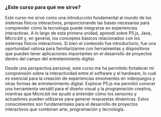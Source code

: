 ### ¿Este curso para qué me sirve?  

Este curso me sirve como una introducción fundamental al mundo de los sistemas físicos interactivos, 
proporcionando las bases necesarias para comprender cómo la tecnología puede integrarse en experiencias interactivas. A lo largo de esta primera unidad, aprendí sobre P5.js, Java, Micro:bit y, en general, los conceptos básicos relacionados con los sistemas físicos interactivos. 
Si bien el contenido fue introductorio, fue una oportunidad valiosa para familiarizarme con herramientas y dispositivos que pueden tener aplicaciones importantes en el desarrollo de proyectos dentro del campo del entretenimiento digital.

Desde una perspectiva personal, este curso me ha permitido fortalecer mi comprensión sobre la interactividad entre el software y el hardware, 
lo cual es esencial para la creación de experiencias envolventes en videojuegos y otras formas de entretenimiento digital. Explorar P5.js me permitió conocer una herramienta versátil para el diseño visual y la programación creativa, 
mientras que Micro:bit me ayudó a entender cómo los sensores y actuadores pueden utilizarse para generar respuestas dinámicas. Estos conocimientos son fundamentales para el desarrollo de proyectos interactivos que combinan arte, programación y tecnología.

